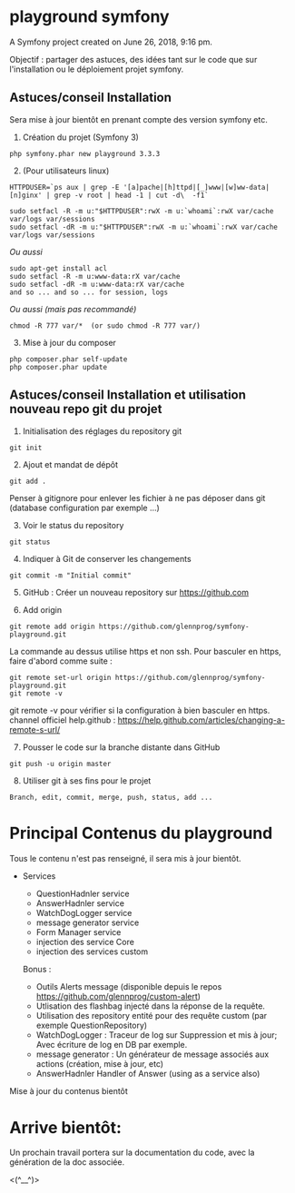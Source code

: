 # playground symfony

A Symfony project created on June 26, 2018, 9:16 pm.

Objectif :
partager des astuces, des idées tant sur le code que sur l'installation ou le déploiement projet symfony.

## Astuces/conseil Installation

Sera mise à jour bientôt en prenant compte des version symfony etc.


1. Création du projet (Symfony 3)
```
php symfony.phar new playground 3.3.3
```

2. (Pour utilisateurs linux)
```
HTTPDUSER=`ps aux | grep -E '[a]pache|[h]ttpd|[_]www|[w]ww-data|[n]ginx' | grep -v root | head -1 | cut -d\  -f1`
```
```
sudo setfacl -R -m u:"$HTTPDUSER":rwX -m u:`whoami`:rwX var/cache var/logs var/sessions
sudo setfacl -dR -m u:"$HTTPDUSER":rwX -m u:`whoami`:rwX var/cache var/logs var/sessions
```

*Ou aussi*
```
sudo apt-get install acl
sudo setfacl -R -m u:www-data:rX var/cache
sudo setfacl -dR -m u:www-data:rX var/cache
and so ... and so ... for session, logs 
```

*Ou aussi (mais pas recommandé)*
```
chmod -R 777 var/*  (or sudo chmod -R 777 var/)
```

3. Mise à jour du composer
```
php composer.phar self-update
php composer.phar update
```

## Astuces/conseil Installation et utilisation nouveau repo git du projet

1. Initialisation des réglages du repository git
```
git init   
```

2. Ajout et mandat de dépôt
```
git add .
```

Penser à gitignore pour enlever les fichier à ne pas déposer dans git (database configuration par exemple ...)      

3. Voir le status du repository
```
git status
```

4. Indiquer à Git de conserver les changements
```
git commit -m "Initial commit"
```

5. GitHub : Créer un nouveau repository sur https://github.com

6. Add origin  
```
git remote add origin https://github.com/glennprog/symfony-playground.git
```
La commande au dessus utilise https et non ssh. Pour basculer en https, faire d'abord comme suite :
```
git remote set-url origin https://github.com/glennprog/symfony-playground.git
git remote -v
```
git remote -v pour vérifier si la configuration à bien basculer en https.
channel officiel help.github : https://help.github.com/articles/changing-a-remote-s-url/

7. Pousser le code sur la branche distante dans GitHub
```
git push -u origin master
```

8. Utiliser git à ses fins pour le projet
```
Branch, edit, commit, merge, push, status, add ...
```


# Principal Contenus du playground

Tous le contenu n'est pas renseigné, il sera mis à jour bientôt.

- Services
    - QuestionHadnler service
    - AnswerHadnler service
    - WatchDogLogger service
    - message generator service
    - Form Manager service
    - injection des service Core
    - injection des services custom

    Bonus : 
    - Outils Alerts message (disponible depuis le repos https://github.com/glennprog/custom-alert)
    - Utlisation des flashbag injecté dans la réponse de la requête.
    - Utilisation des repository entité pour des requête custom (par exemple QuestionRepository)
    - WatchDogLogger : Traceur de log sur Suppression et mis à jour; Avec écriture de log en DB par exemple.
    - message generator : Un générateur de message associés aux actions (création, mise à jour, etc)
    - AnswerHadnler Handler of Answer (using as a service also)

Mise à jour du contenus bientôt

# Arrive bientôt:

Un prochain travail portera sur la documentation du code, avec la génération de la doc associée.



<(^__^)>